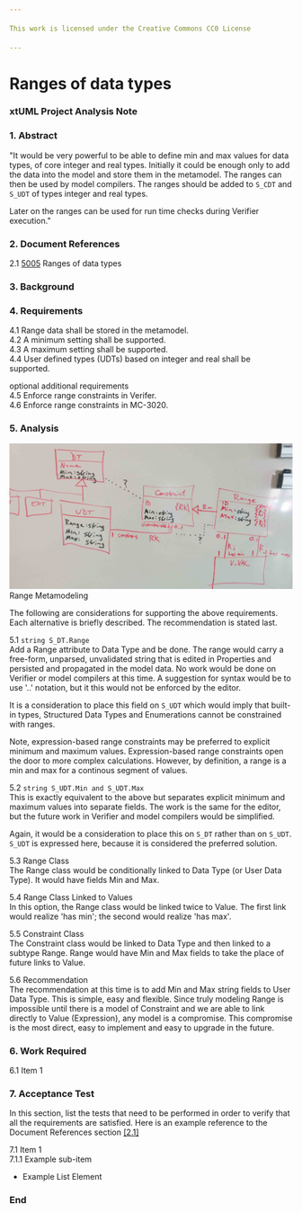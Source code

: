 ```yaml
---

This work is licensed under the Creative Commons CC0 License

---
```


# Ranges of data types
### xtUML Project Analysis Note

### 1. Abstract

"It would be very powerful to be able to define min and max values for
data types, of core integer and real types.  Initially it could be
enough only to add the data into the model and store them in the
metamodel.  The ranges can then be used by model compilers.
The ranges should be added to `S_CDT` and `S_UDT` of types
integer and real types.

Later on the ranges can be used for run time checks during Verifier
execution."

### 2. Document References

<a id="2.1"></a>2.1 [5005](https://support.onefact.net/issues/5005) Ranges of data types  

### 3. Background



### 4. Requirements

4.1 Range data shall be stored in the metamodel.  
4.2 A minimum setting shall be supported.  
4.3 A maximum setting shall be supported.  
4.4 User defined types (UDTs) based on integer and real shall be supported.  

optional additional requirements  
4.5 Enforce range constraints in Verifer.  
4.6 Enforce range constraints in MC-3020.  

### 5. Analysis

![Range Metamodeling](range1.jpg) Range Metamodeling

The following are considerations for supporting the above requirements.
Each alternative is briefly described.  The recommendation is stated last.

5.1 `string S_DT.Range`  
Add a Range attribute to Data Type and be done.  The range would carry
a free-form, unparsed, unvalidated string that is edited in Properties
and persisted and propagated in the model data.  No work would be done on
Verifier or model compilers at this time.  A suggestion for syntax would
be to use '..' notation, but it this would not be enforced by the editor.

It is a consideration to place this field on `S_UDT` which would imply
that built-in types, Structured Data Types and Enumerations cannot
be constrained with ranges.

Note, expression-based range constraints may be preferred to explicit
minimum and maximum values.  Expression-based range constraints open
the door to more complex calculations.  However, by definition, a range
is a min and max for a continous segment of values.

5.2 `string S_UDT.Min and S_UDT.Max`  
This is exactly equivalent to the above but separates explicit minimum
and maximum values into separate fields.  The work is the same for the
editor, but the future work in Verifier and model compilers would be
simplified.

Again, it would be a consideration to place this on `S_DT` rather than
on `S_UDT`.  `S_UDT` is expressed here, because it is considered the
preferred solution.

5.3 Range Class  
The Range class would be conditionally linked to Data Type (or User Data
Type).  It would have fields Min and Max.

5.4 Range Class Linked to Values  
In this option, the Range class would be linked twice to Value.  The first
link would realize 'has min'; the second would realize 'has max'.

5.5 Constraint Class  
The Constraint class would be linked to Data Type and then linked to a
subtype Range.  Range would have Min and Max fields to take the place
of future links to Value.

5.6 Recommendation  
The recommendation at this time is to add Min and Max string fields to
User Data Type.  This is simple, easy and flexible.  Since truly modeling
Range is impossible until there is a model of Constraint and we are able to
link directly to Value (Expression), any model is a compromise.  This
compromise is the most direct, easy to implement and easy to upgrade
in the future.


### 6. Work Required

6.1 Item 1  

### 7. Acceptance Test

In this section, list the tests that need to be performed in order to
verify that all the requirements are satisfied. Here is an example reference to the Document References section [[2.1]](#2.1)

7.1 Item 1  
7.1.1 Example sub-item
* Example List Element

### End
